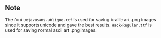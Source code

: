 ## Note

The font `DejaVuSans-Oblique.ttf` is used for saving braille art .png images since it supports unicode and gave the best results. `Hack-Regular.ttf` is used for saving normal ascii art .png images.